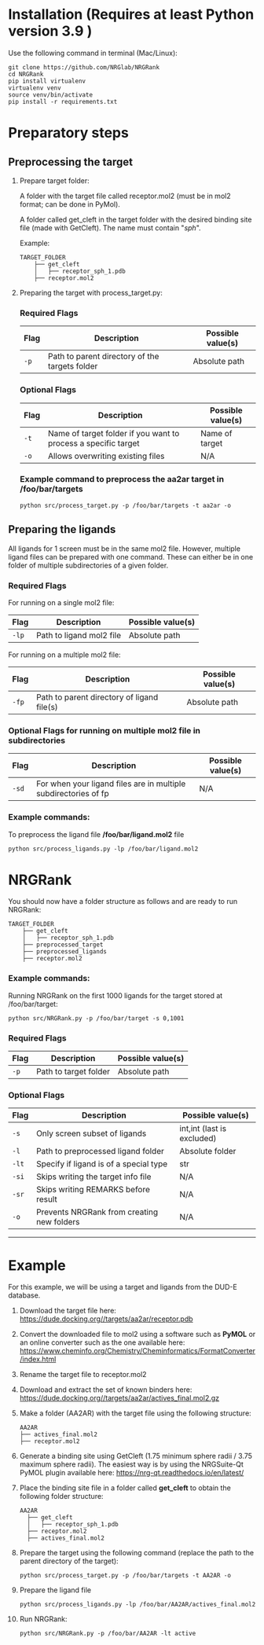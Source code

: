 # Installation (Requires at least Python version 3.9 )

Use the following command in terminal (Mac/Linux):

```
git clone https://github.com/NRGlab/NRGRank
cd NRGRank
pip install virtualenv
virtualenv venv
source venv/bin/activate
pip install -r requirements.txt
```

# Preparatory steps

## Preprocessing the target

   1) Prepare target folder:
   
      A folder with the target file called receptor.mol2 (must be in mol2 format; can be done in PyMol).
      
      A folder called get_cleft in the target folder with the desired binding site file (made with GetCleft). The name must contain "_sph_".
         
      Example:
      ```
      TARGET_FOLDER
          ├── get_cleft
          │   ├── receptor_sph_1.pdb
          ├── receptor.mol2
      ```

   2) Preparing the target with process_target.py:
   
       ### Required Flags
      | Flag | Description                                    | Possible value(s) |
      |------|------------------------------------------------|-------------------|
      | `-p` | Path to parent directory of the targets folder | Absolute path     |
   
      ### Optional Flags
      | Flag | Description                                                    | Possible value(s) |
      |------|----------------------------------------------------------------|-------------------|
      | `-t` | Name of target folder if you want to process a specific target | Name of target    |
      | `-o` | Allows overwriting existing files                              | N/A               |
   
      ### Example command to preprocess the aa2ar target in /foo/bar/targets

      ```
      python src/process_target.py -p /foo/bar/targets -t aa2ar -o
      ```

## Preparing the ligands
   
All ligands for 1 screen must be in the same mol2 file. However, multiple ligand files can be prepared with one command.
These can either be in one folder of multiple subdirectories of a given folder.
      
   ### Required Flags
   
   For running on a single mol2 file:

   | Flag  | Description              | Possible value(s) |
   |-------|--------------------------|-------------------|
   | `-lp` | Path to ligand mol2 file | Absolute path     |

   For running on a multiple mol2 file:

   | Flag  | Description                                | Possible value(s) |
   |-------|--------------------------------------------|-------------------|
   | `-fp` | Path to parent directory of ligand file(s) | Absolute path     |
   
   ### Optional Flags for running on multiple mol2 file in subdirectories

   | Flag  | Description                                                     | Possible value(s) |
   |-------|-----------------------------------------------------------------|-------------------|
   | `-sd` | For when your ligand files are in multiple subdirectories of fp | N/A               |
   
   ### Example commands:
      
   To preprocess the ligand file __/foo/bar/ligand.mol2__ file

   ```
   python src/process_ligands.py -lp /foo/bar/ligand.mol2
   ```
# NRGRank

You should now have a folder structure as follows and are ready to run NRGRank:
```
TARGET_FOLDER
    ├── get_cleft
    │   ├── receptor_sph_1.pdb
    ├── preprocessed_target
    ├── preprocessed_ligands
    ├── receptor.mol2
```

### Example commands:
      
   Running NRGRank on the first 1000 ligands for the target stored at /foo/bar/target:

   ```
   python src/NRGRank.py -p /foo/bar/target -s 0,1001
   ```

### Required Flags
    
| Flag  | Description             | Possible value(s) |
|-------|-------------------------|-------------------|
| `-p`  | Path to target folder   | Absolute path     |

### Optional Flags
    
| Flag  | Description                                | Possible value(s)          |
|-------|--------------------------------------------|----------------------------|
| `-s`  | Only screen subset of ligands              | int,int (last is excluded) |
| `-l`  | Path to preprocessed ligand folder         | Absolute folder            |
| `-lt` | Specify if ligand is of a special type     | str                        |
| `-si` | Skips writing the target info file         | N/A                        |
| `-sr` | Skips writing REMARKS before result        | N/A                        |
| `-o`  | Prevents NRGRank from creating new folders | N/A                        |

---

# Example

For this example, we will be using a target and ligands from the DUD-E database. 
    
1) Download the target file here: <https://dude.docking.org//targets/aa2ar/receptor.pdb>
2) Convert the downloaded file to mol2 using a software such as **PyMOL** or an online converter such as the one available here: <https://www.cheminfo.org/Chemistry/Cheminformatics/FormatConverter/index.html>
3) Rename the target file to receptor.mol2
4) Download and extract the set of known binders here: <https://dude.docking.org//targets/aa2ar/actives_final.mol2.gz>
5) Make a folder (AA2AR) with the target file using the following structure:

    ```
    AA2AR
    ├── actives_final.mol2
    ├── receptor.mol2
    ```

6) Generate a binding site using GetCleft (1.75 minimum sphere radii / 3.75 maximum sphere radii). The easiest way is by using the NRGSuite-Qt PyMOL plugin available here: <https://nrg-qt.readthedocs.io/en/latest/>
7) Place the binding site file in a folder called **get_cleft** to obtain the following folder structure:
    ```
    AA2AR
      ├── get_cleft
      │   ├── receptor_sph_1.pdb
      ├── receptor.mol2
      ├── actives_final.mol2
    ```
8) Prepare the target using the following command (replace the path to the parent directory of the target): 
    ```
    python src/process_target.py -p /foo/bar/targets -t AA2AR -o
    ```
9) Prepare the ligand file
    ```
    python src/process_ligands.py -lp /foo/bar/AA2AR/actives_final.mol2
    ```
10) Run NRGRank:
    ```
    python src/NRGRank.py -p /foo/bar/AA2AR -lt active
    ```




